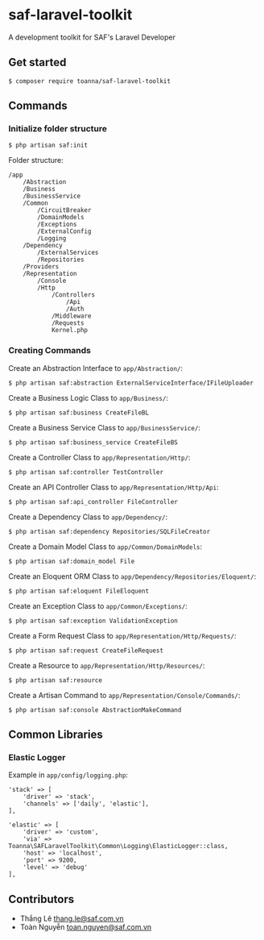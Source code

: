 # saf-laravel-toolkit

A development toolkit for SAF's Laravel Developer

## Get started

```$xslt
$ composer require toanna/saf-laravel-toolkit
```

## Commands

### Initialize folder structure

```
$ php artisan saf:init
```

Folder structure:

```$xslt
/app
    /Abstraction
    /Business
    /BusinessService
    /Common
        /CircuitBreaker
        /DomainModels
        /Exceptions
        /ExternalConfig
        /Logging
    /Dependency
        /ExternalServices
        /Repositories
    /Providers
    /Representation
        /Console
        /Http
            /Controllers
                /Api
                /Auth
            /Middleware
            /Requests
            Kernel.php
```

### Creating Commands

Create an Abstraction Interface to `app/Abstraction/`:
```
$ php artisan saf:abstraction ExternalServiceInterface/IFileUploader
```

Create a Business Logic Class to `app/Business/`:
```
$ php artisan saf:business CreateFileBL
```

Create a Business Service Class to `app/BusinessService/`:
```
$ php artisan saf:business_service CreateFileBS
```

Create a Controller Class to `app/Representation/Http/`:
```
$ php artisan saf:controller TestController
```

Create an API Controller Class to `app/Representation/Http/Api`:
```
$ php artisan saf:api_controller FileController
```

Create a Dependency Class to `app/Dependency/`:
```
$ php artisan saf:dependency Repositories/SQLFileCreator
```

Create a Domain Model Class to `app/Common/DomainModels`:
```
$ php artisan saf:domain_model File
```

Create an Eloquent ORM Class to `app/Dependency/Repositories/Eloquent/`:
```
$ php artisan saf:eloquent FileEloquent
```

Create an Exception Class to `app/Common/Exceptions/`:
```
$ php artisan saf:exception ValidationException
```

Create a Form Request Class to `app/Representation/Http/Requests/`:
```
$ php artisan saf:request CreateFileRequest
```

Create a Resource to `app/Representation/Http/Resources/`:
```
$ php artisan saf:resource
```

Create a Artisan Command to `app/Representation/Console/Commands/`:
```
$ php artisan saf:console AbstractionMakeCommand
```

## Common Libraries

### Elastic Logger

Example in `app/config/logging.php`:
```$xslt
'stack' => [
    'driver' => 'stack',
    'channels' => ['daily', 'elastic'],
],

'elastic' => [
    'driver' => 'custom',
    'via' => Toanna\SAFLaravelToolkit\Common\Logging\ElasticLogger::class,
    'host' => 'localhost',
    'port' => 9200,
    'level' => 'debug'
],
```

## Contributors

- Thắng Lê <thang.le@saf.com.vn>
- Toàn Nguyễn <toan.nguyen@saf.com.vn>
